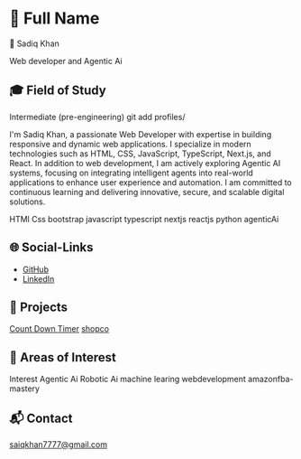 # 👤 Full Name
👤 Sadiq Khan

Web developer and Agentic Ai

## 🎓 Field of Study
Intermediate (pre-engineering)
git add profiles/

I'm Sadiq Khan, a passionate Web Developer with expertise in building responsive and dynamic web applications. I specialize in modern technologies such as HTML, CSS, JavaScript, TypeScript, Next.js, and React. In addition to web development, I am actively exploring Agentic AI systems, focusing on integrating intelligent agents into real-world applications to enhance user experience and automation. I am committed to continuous learning and delivering innovative, secure, and scalable digital solutions.


HTMl
Css
bootstrap
javascript
typescript
nextjs
reactjs
python
agenticAi

## 🌐 Social-Links

- [GitHub](https://github.com/SadiqKhan-Dev)
- [LinkedIn](https://www.linkedin.com/in/sadiq-rashid-564375158/)


## 🚀 Projects

[Count Down Timer](https://next-js-by-sadiq.vercel.app)
[shopco](https://shopco-sadiq-khan.vercel.app/)


## 🎯 Areas of Interest

Interest 
Agentic Ai
Robotic Ai
machine learing
webdevelopment
amazonfba-mastery


## 📬 Contact
saiqkhan7777@gmail.com